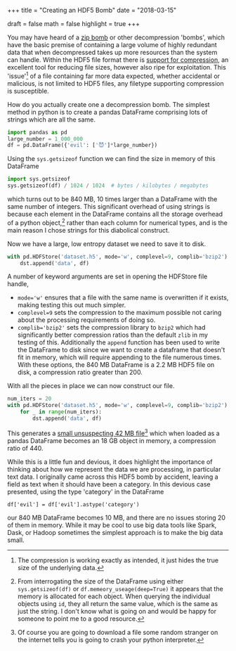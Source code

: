 +++
title = "Creating an HDF5 Bomb"
date = "2018-03-15"

draft = false
math = false
highlight = true
+++

You may have heard of a [zip bomb][zip bomb] or other decompression 'bombs',
which have the basic premise of containing a large volume of highly redundant data
that when decompressed takes up more resources than the system can handle.
Within the HDF5 file format there is [support for compression][hdf5 compression],
an excellent tool for reducing file sizes,
however also ripe for exploitation.
This 'issue'[^1] of a file containing far more data expected, whether accidental or malicious,
is not limited to HDF5 files, any filetype supporting compression is susceptible.

How do you actually create one a decompression bomb.
The simplest method in python is to create a pandas DataFrame
comprising lots of strings which are all the same.
```python
import pandas as pd
large_number = 1_000_000
df = pd.DataFrame({'evil': ['😈']*large_number})
```
Using the `sys.getsizeof` function we can find
the size in memory of this DataFrame
```python
import sys.getsizeof
sys.getsizeof(df) / 1024 / 1024  # bytes / kilobytes / megabytes
```
which turns out to be 840 MB,
10 times larger than a DataFrame with the same number of integers.
This significant overhead of using strings is because
each element in the DataFrame contains all the storage overhead of a python object,[^2]
rather than each column for numerical types,
and is the main reason I chose strings for this diabolical construct.

Now we have a large, low entropy dataset we need to save it to disk.
```python
with pd.HDFStore('dataset.h5', mode='w', complevel=9, complib='bzip2') as dst:
    dst.append('data', df)
```
A number of keyword arguments are set in opening the HDFStore file handle,
- `mode='w'` ensures that a file with the same name is overwritten if it exists, making testing this
    out much simpler.
- `complevel=9` sets the compression to the maximum possible not caring about the processing
    requirements of doing so.
- `complib='bzip2'` sets the compression library to `bzip2` which had significantly better
    compression ratios than the default `zlib` in my testing of this.
Additionally the `append` function has been used to write the DataFrame to disk
since we want to create a dataframe that doesn't fit in memory,
which will require appending to the file numerous times.
With these options, the 840 MB DataFrame is a 2.2 MB HDF5 file on disk,
a compression ratio greater than 200.

With all the pieces in place we can now construct our file.
```python
num_iters = 20
with pd.HDFStore('dataset.h5', mode='w', complevel=9, complib='bzip2') as dst:
    for _ in range(num_iters):
        dst.append('data', df)
```
This generates a [small unsuspecting 42 MB file][hdf5 bomb][^3]
which when loaded as a pandas DataFrame becomes an 18 GB object in memory,
a compression ratio of 440.

While this is a little fun and devious,
it does highlight the importance of thinking about how we represent the data we are processing,
in particular text data.
I originally came across this HDF5 bomb by accident,
leaving a field as text when it should have been a category.
In this devious case presented, using the type 'category' in the DataFrame
```
df['evil'] = df['evil'].astype('category')
```
our 840 MB DataFrame becomes 10 MB,
and there are no issues storing 20 of them in memory.
While it may be cool to use big data tools like Spark, Dask, or Hadoop
sometimes the simplest approach is to make the big data small.


[^1]: The compression is working exactly as intended, it just hides the true size of the underlying data.
[^2]: From interrogating the size of the DataFrame using either `sys.getsizeof(df)` or `df.memeory_useage(deep=True)` it appears that the memory is allocated for each object. When querying the individual objects using `id`, they all return the same value, which is the same as just the string. I don't know what is going on and would be happy for someone to point me to a good resource. 
[^3]: Of course you are going to download a file some random stranger on the internet tells you is going to crash your python interpreter.


[zip bomb]: https://en.wikipedia.org/wiki/Zip_bomb
[hdf5 compression]: https://support.hdfgroup.org/HDF5/faq/compression.html
[hdf5 bomb]: https://drive.google.com/open?id=1tlr00OFEuKMkSz0slczInh3211-ZRBIz


